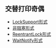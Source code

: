 ## 交替打印奇偶
- [LockSupport形式](https://github.com/lsbnbdz/AlgorithmCode/blob/master/%E4%BA%A4%E6%9B%BF%E6%89%93%E5%8D%B0%E5%A5%87%E5%81%B6/src/OddEvenNumberPrintLockSupport.java)
- [非阻塞形式](https://github.com/lsbnbdz/AlgorithmCode/blob/master/%E4%BA%A4%E6%9B%BF%E6%89%93%E5%8D%B0%E5%A5%87%E5%81%B6/src/OddEvenNumberPrintNIO.java)
- [ReentrantLock形式](https://github.com/lsbnbdz/AlgorithmCode/blob/master/%E4%BA%A4%E6%9B%BF%E6%89%93%E5%8D%B0%E5%A5%87%E5%81%B6/src/OddEvenNumberPrintReentrantLock.java)
- [WaitNotify形式](https://github.com/lsbnbdz/AlgorithmCode/blob/master/%E4%BA%A4%E6%9B%BF%E6%89%93%E5%8D%B0%E5%A5%87%E5%81%B6/src/OddEvenNumberPrintWaitNotify.java)
